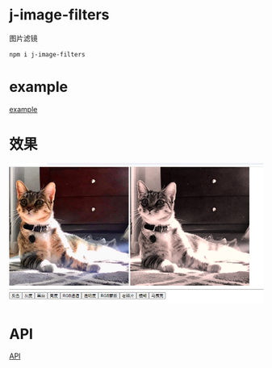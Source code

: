 # j-image-filters
图片滤镜

```bash
npm i j-image-filters
```

# example

[example](./example/index.html)

# 效果
![老照片](./example/res.png)

# API
[API](docs/api/index.md)
